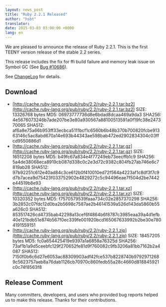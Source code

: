 ```yaml
---
layout: news_post
title: "Ruby 2.2.1 Released"
author: "hsbt"
translator:
date: 2015-03-03 03:00:00 +0000
lang: en
---
```


We are pleased to announce the release of Ruby 2.2.1.
This is the first TEENY version release of the stable 2.2 series.

This release includes the fix for ffi build failure and memory leak issue on Symbol GC (See [Bug #10686](https://bugs.ruby-lang.org/issues/10686)).

See [ChangeLog](http://svn.ruby-lang.org/repos/ruby/tags/v2_2_1/ChangeLog)
for details.

## Download

* [http://cache.ruby-lang.org/pub/ruby/2.2/ruby-2.2.1.tar.bz2](http://cache.ruby-lang.org/pub/ruby/2.2/ruby-2.2.1.tar.bz2)
  SIZE:   13326768 bytes
  MD5:    06973777736d8e6bdad8dcaa469a9da3
  SHA256: 4e5676073246b7ade207be3e80a930567a88100513591a0f19fc38e247370065
  SHA512: af6a8e75a66b953ff33ecbca5111bcf1c6560b6b48b370b700820fcbe91363146c5ac8abd670a14e693b44343ae598bab472ed2902834304c03ffcd9550886d1
* [http://cache.ruby-lang.org/pub/ruby/2.2/ruby-2.2.1.tar.gz](http://cache.ruby-lang.org/pub/ruby/2.2/ruby-2.2.1.tar.gz)
  SIZE:   16512208 bytes
  MD5:    b49fc67a834e4f77249eb73eecffb1c9
  SHA256: 5a4de38068eca8919cb087d338c0c2e3d72c9382c804fb27ab746e6c7819ab28
  SHA512: 97b92251c612e40ad84c3ce612b0f410010ed72f564a4223af1c8df3f7c9d7b7acea9d75423f033752902e4829272c5c94496eae7f504d2be7442e44519b8e93
* [http://cache.ruby-lang.org/pub/ruby/2.2/ruby-2.2.1.tar.xz](http://cache.ruby-lang.org/pub/ruby/2.2/ruby-2.2.1.tar.xz)
  SIZE:   10320352 bytes
  MD5:    f7570579539faaa734c02e2857370298
  SHA256: 3b2852c07fdc12d0ba2b5698c7587ae2b46141539a526d143da5860b55a626c0
  SHA512: 853517426cd4735bab42298a13cef6f4864b6f8787c3985eaa39a4d1efb40e121bdb51e874b567f0ec339fe001920bcd165067633992b2be30e7804191559151
* [http://cache.ruby-lang.org/pub/ruby/2.2/ruby-2.2.1.zip](http://cache.ruby-lang.org/pub/ruby/2.2/ruby-2.2.1.zip)
  SIZE:   18457205 bytes
  MD5:    fc0a654425419e9397a1a6858a76325d
  SHA256: 73af1b1a9d5ceebfc129f270652fe81d9f760082c9fb3206a81bb7162b2a4087
  SHA512: 7150f0b6c6d27e6053ac88309903adf42fce537b8228740b97929712689c5623757aeb8a76dab1126cb70970c860fedb55a28c4660d818845921c0c74f8563f8

## Release Comment

Many committers, developers, and users who provided bug reports helped
us to make this release.
Thanks for their contributions.

